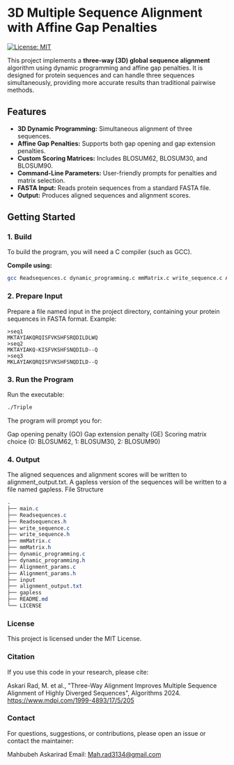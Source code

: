 # 3D Multiple Sequence Alignment with Affine Gap Penalties

[![License: MIT](https://img.shields.io/badge/License-MIT-yellow.svg)](LICENSE)

This project implements a **three-way (3D) global sequence alignment** algorithm using dynamic programming and affine gap penalties. It is designed for protein sequences and can handle three sequences simultaneously, providing more accurate results than traditional pairwise methods.

## Features

- **3D Dynamic Programming:** Simultaneous alignment of three sequences.
- **Affine Gap Penalties:** Supports both gap opening and gap extension penalties.
- **Custom Scoring Matrices:** Includes BLOSUM62, BLOSUM30, and BLOSUM90.
- **Command-Line Parameters:** User-friendly prompts for penalties and matrix selection.
- **FASTA Input:** Reads protein sequences from a standard FASTA file.
- **Output:** Produces aligned sequences and alignment scores.

## Getting Started

### 1. Build

To build the program, you will need a C compiler (such as GCC).

**Compile using:**
```bash
gcc Readsequences.c dynamic_programming.c mmMatrix.c write_sequence.c Alignment_scoring_matrix.c Triple.c -o Triple
```
### 2. Prepare Input
Prepare a file named input in the project directory, containing your protein sequences in FASTA format. Example:
```objective
>seq1
MKTAYIAKQRQISFVKSHFSRQDILDLWQ
>seq2
MKTAYIAKQ-KISFVKSHFSNQDILD--Q
>seq3
MKLAYIAKQRQISFVKSHFSNQDILD--Q
```
### 3. Run the Program
Run the executable:
```bash
./Triple
```
The program will prompt you for:

Gap opening penalty (GO)
Gap extension penalty (GE)
Scoring matrix choice (0: BLOSUM62, 1: BLOSUM30, 2: BLOSUM90)
### 4. Output
The aligned sequences and alignment scores will be written to alignment_output.txt.
A gapless version of the sequences will be written to a file named gapless.
File Structure
```css
.
├── main.c
├── Readsequences.c
├── Readsequences.h
├── write_sequence.c
├── write_sequence.h
├── mmMatrix.c
├── mmMatrix.h
├── dynamic_programming.c
├── dynamic_programming.h
├── Alignment_params.c
├── Alignment_params.h
├── input
├── alignment_output.txt
├── gapless
├── README.md
└── LICENSE
```
### License

This project is licensed under the MIT License.

### Citation

If you use this code in your research, please cite:

Askari Rad, M. et al., "Three-Way Alignment Improves Multiple Sequence Alignment of Highly Diverged Sequences", Algorithms 2024.
https://www.mdpi.com/1999-4893/17/5/205

### Contact

For questions, suggestions, or contributions, please open an issue or contact the maintainer:

Mahbubeh Askarirad
Email: Mah.rad3134@gmail.com